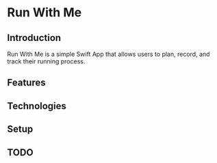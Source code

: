 #  Run With Me

## Introduction

Run With Me is a simple Swift App that allows users to plan, record, and track their running process. 

## Features

## Technologies

## Setup

## TODO

